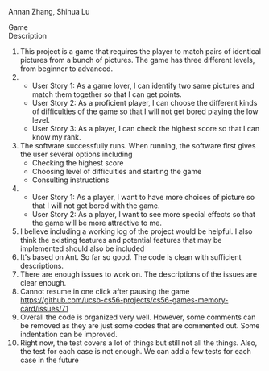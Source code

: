 Annan Zhang, Shihua Lu

Game <br />Description
1. This project is a game that requires the player to match pairs of identical pictures from a bunch of pictures. The game has three different levels, from beginner to advanced.
2. - User Story 1: As a game lover, I can identify two same pictures and match them together so that I can get points.
   - User Story 2: As a proficient player, I can choose the different kinds of difficulties of the game so that I will not get bored playing the low level.
   - User Story 3: As a player, I can check the highest score so that I can know my rank.
3. The software successfully runs. When running, the software first gives the user several options including
   - Checking the highest score
   - Choosing level of difficulties and starting the game
   - Consulting instructions
4. - User Story 1: As a player, I want to have more choices of picture so that I will not get bored with the game.
   - User Story 2: As a player, I want to see more special effects so that the game will be more attractive to me.
5. I believe including a working log of the project would be helpful. I also think the existing features and potential features that may be implemented should also be included
6. It's based on Ant. So far so good. The code is clean with sufficient descriptions.
7. There are enough issues to work on. The descriptions of the issues are clear enough.
8. Cannot resume in one click after pausing the game https://github.com/ucsb-cs56-projects/cs56-games-memory-card/issues/71
9. Overall the code is organized very well. However, some comments can be removed as they are just some codes that are commented out. Some indentation can be improved.
10. Right now, the test covers a lot of things but still not all the things. Also, the test for each case is not enough. We can add a few tests for each case in the future
